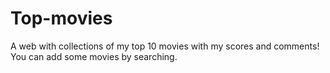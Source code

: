 # Top-movies
A web with collections of my top 10 movies with my scores and comments! You can add some movies by searching.
